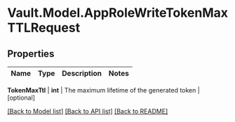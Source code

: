 # Vault.Model.AppRoleWriteTokenMaxTTLRequest

## Properties

Name | Type | Description | Notes
------------ | ------------- | ------------- | -------------

**TokenMaxTtl** | **int** | The maximum lifetime of the generated token | [optional] 

[[Back to Model list]](../README.md#documentation-for-models) [[Back to API list]](../README.md#documentation-for-api-endpoints) [[Back to README]](../README.md)

